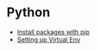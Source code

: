 # Python

* [Install packages with pip](./install-packages.md)
* [Setting up Virtual Env](./virtual-env.md)

